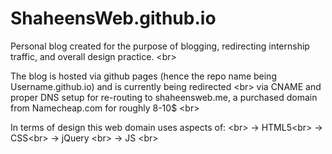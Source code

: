 # ShaheensWeb.github.io
Personal blog created for the purpose of blogging, redirecting internship traffic, and overall design practice. <br\>

The blog is hosted via github pages (hence the repo name being Username.github.io) and is currently being redirected <br\>
via CNAME and proper DNS setup for re-routing to shaheensweb.me, a purchased domain from Namecheap.com for roughly 8-10$ <br\>

In terms of design this web domain uses aspects of: <br\>
  -> HTML5<br\>
  -> CSS<br\>
  -> jQuery <br\>
  -> JS <br\>
  
  
  
